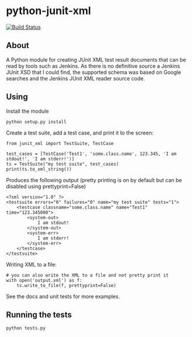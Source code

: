 python-junit-xml
================
[![Build Status](https://travis-ci.org/kyrus/python-junit-xml.png)](https://travis-ci.org/kyrus/python-junit-xml)

## About
A Python module for creating JUnit XML test result documents that can be
read by tools such as Jenkins. As there is no definitive source a Jenkins 
JUnit XSD that I could find, the supported schema was based on Google 
searches and the Jenkins JUnit XML reader source code. 

## Using
Install the module

    python setup.py install

Create a test suite, add a test case, and print it to the screen:

    from junit_xml import TestSuite, TestCase
    
    test_cases = [TestCase('Test1', 'some.class.name', 123.345, 'I am stdout!', 'I am stderr!')]
    ts = TestSuite("my test suite", test_cases)
    print(ts.to_xml_string())

Produces the following output (pretty printing is on by default but can be disabled using prettyprint=False)

    <?xml version="1.0" ?>
    <testsuite errors="0" failures="0" name="my test suite" tests="1">
        <testcase classname="some.class.name" name="Test1" time="123.345000">
            <system-out>
                I am stdout!
            </system-out>
            <system-err>
                I am stderr!
            </system-err>
        </testcase>
    </testsuite>

Writing XML to a file:

    # you can also write the XML to a file and not pretty print it
    with open('output.xml') as f:
		ts.write_to_file(f, prettyprint=False)

See the docs and unit tests for more examples.

## Running the tests

    python tests.py

